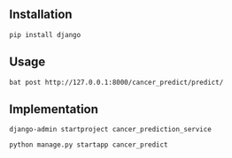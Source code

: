 

## Installation

```
pip install django
```

## Usage

```
bat post http://127.0.0.1:8000/cancer_predict/predict/
```

## Implementation

```
django-admin startproject cancer_prediction_service

python manage.py startapp cancer_predict
```